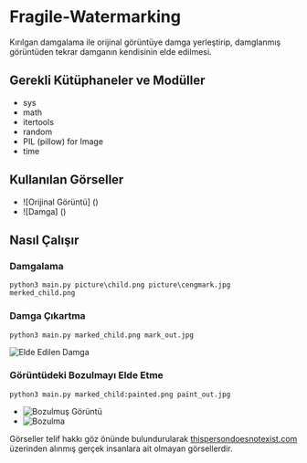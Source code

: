 # Fragile-Watermarking

Kırılgan damgalama ile orijinal görüntüye damga yerleştirip, damglanmış görüntüden tekrar damganın kendisinin elde edilmesi.

## Gerekli Kütüphaneler ve Modüller
- sys
- math
- itertools
- random
- PIL (pillow) for Image
- time

## Kullanılan Görseller
- ![Orijinal Görüntü] ()
- ![Damga] ()

## Nasıl Çalışır
### Damgalama
```
python3 main.py picture\child.png picture\cengmark.jpg merked_child.png
```
### Damga Çıkartma
```
python3 main.py marked_child.png mark_out.jpg
```
![Elde Edilen Damga](out_lsb_mark_out)
### Görüntüdeki Bozulmayı Elde Etme
```
python3 main.py marked_child:painted.png paint_out.jpg
```
- ![Bozulmuş Görüntü](marked_child_painted)
- ![Bozulma](out_lsb_paint_out)


Görseller telif hakkı göz önünde bulundurularak [thispersondoesnotexist.com](https://thispersondoesnotexist.com/) üzerinden alınmış gerçek insanlara ait olmayan görsellerdir.
